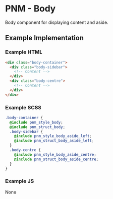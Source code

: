 # PNM - Body

Body component for displaying content and aside.

## Example Implementation

### Example HTML
```html
<div class="body-container">
  <div class="body-sidebar">
    <!-- Content -->
  </div>
  <div class="body-centre">
    <!-- Content -->
  </div>
</div>
```

### Example SCSS
```scss
.body-container {
  @include pnm_style_body;
  @include pnm_struct_body;
  .body-sidebar {
    @include pnm_style_body_aside_left;
    @include pnm_struct_body_aside_left;
  }
  .body-centre {
    @include pnm_style_body_aside_centre;
    @include pnm_struct_body_aside_centre;
  }
}
```

### Example JS
None

